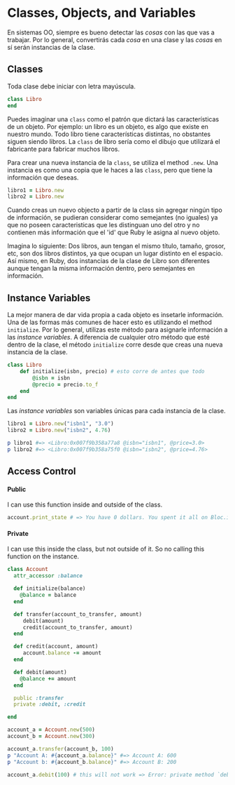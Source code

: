 # Classes, Objects, and Variables
En sistemas OO, siempre es bueno detectar las _cosas_ con las que vas a trabajar. Por lo general, convertirás cada _cosa_ en una clase y las _cosas_ en sí serán instancias de la clase.

## Classes
Toda clase debe iniciar con letra mayúscula.
```ruby
class Libro
end
```

Puedes imaginar una `class` como el patrón que dictará las características de un objeto. Por ejemplo: un libro es un objeto, es algo que existe en nuestro mundo. Todo libro tiene características distintas, no obstantes siguen siendo libros. La `class` de libro sería como el dibujo que utilizará el fabricante para fabricar muchos libros.

Para crear una nueva instancia de la `class`, se utiliza el method `.new`. Una instancia es como una copia que le haces a las `class`, pero que tiene la información que deseas.
```ruby
libro1 = Libro.new
libro2 = Libro.new
```

Cuando creas un nuevo objecto a partir de la class sin agregar ningún tipo de información, se pudieran considerar como semejantes (no iguales) ya que no poseen caracteristicas que les distinguan uno del otro y no contienen más información que el 'id' que Ruby le asigna al nuevo objeto.

Imagina lo siguiente: Dos libros, aun tengan el mismo título, tamaño, grosor, etc, son dos libros distintos, ya que ocupan un lugar distinto en el espacio. Así mismo, en Ruby, dos instancias de la clase de Libro son diferentes aunque tengan la misma información dentro, pero semejantes en información.

## Instance Variables
La mejor manera de dar vida propia a cada objeto es insetarle información. Una de las formas más comunes de hacer esto es utilizando el method `initialize`. Por lo general, utilizas este método para asignarle información a las _instance variables_. A diferencia de cualquier otro método que esté dentro de la clase, el método `initialize` corre desde que creas una nueva instancia de la clase.

```ruby
class Libro
    def initialize(isbn, precio) # esto corre de antes que todo
        @isbn = isbn
        @precio = precio.to_f
    end
end
```

Las _instance variables_ son variables únicas para cada instancia de la clase.
```ruby
libro1 = Libro.new("isbn1", "3.0") 
libro2 = Libro.new("isbn2", 4.76) 

p libro1 #=> <Libro:0x007f9b358a77a8 @isbn="isbn1", @price=3.0>
p libro2 #=> <Libro:0x007f9b358a75f0 @isbn="isbn2", @price=4.76>
```

## Access Control

#### Public
I can use this function inside and outside of the class.

```ruby
account.print_state # => You have 0 dollars. You spent it all on Bloc.io
```

#### Private
I can use this inside the class, but not outside of it. So no calling this function on the instance.

```ruby
class Account
  attr_accessor :balance

  def initialize(balance)
    @balance = balance
  end

  def transfer(account_to_transfer, amount)
     debit(amount)
     credit(account_to_transfer, amount)
  end

  def credit(account, amount)
     account.balance -= amount
  end

  def debit(amount)
    @balance += amount
  end

  public :transfer
  private :debit, :credit

end

account_a = Account.new(500)
account_b = Account.new(300)

account_a.transfer(account_b, 100)
p "Account A: #{account_a.balance}" #=> Account A: 600
p "Account b: #{account_b.balance}" #=> Account B: 200

account_a.debit(100) # this will not work => Error: private method `debit' called
```